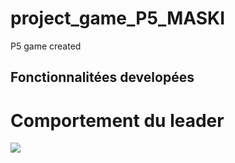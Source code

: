 # project_game_P5_MASKI
P5 game created
<h2>Fonctionnalitées developées</h2>
<h1>Comportement du leader</h1>

<img src="captures/leaderComportment.png"></img>
